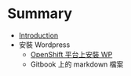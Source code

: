 # Summary

* [Introduction](README.md)
* 安裝 Wordpress
   * [OpenShift 平台上安裝 WP](openshift_ping_tai_shang_an_zhuang_wp.md)
   * Gitbook 上的 markdown 檔案

